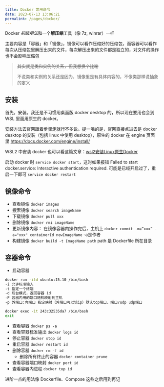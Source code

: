 ```yaml
---
title: Docker 常用命令
date: 2023-07-13 13:06:21
permalink: /pages/docker/
---
```


Docker *初级用法*和一个**解压缩**工具（像 7z, winrar）一样

主要内容是「容器」和「镜像」，镜像可以看作压缩好的压缩包，而容器可以看作每次从压缩包里解压出来的文件，每次解压出来的文件都是独立的，对文件的操作也不会影响压缩包

> <del>其实就是类和实例的关系，但我想换个比喻</del>
> 
> 不说类和实例的关系还是因为，镜像里是有具体内容的，不像类那样说抽象的定义

## 安装

首先，安装。我还是不习惯用桌面版 docker desktop 的，所以现在要用也会到 WSL 里面用原生的 docker。

安装方法去官网跟着步骤走就行不多说。提一嘴的是，官网直接点进去是 docker desktop 的安装（包括 linux 中使用 desktop），原生的 docker 在 engine 页面里 https://docs.docker.com/engine/install/

WSL2 中安装 docker 也可以看这篇文章：[wsl2安装Linux原生Docker](https://zhuanlan.zhihu.com/p/421998834)

启动 docker 时 `service docker start`，这时如果报错 Failed to start docker.service: Interactive authentication required. 可能是已经开启过了，重启一下即可 `service docker restart`

## 镜像命令

- 查看镜像 `docker images`
- 搜索镜像 `docker search imageName`
- 下载镜像 `docker pull xxx`
- 删除镜像 `docker rmi imageName`
- 更新镜像内容：
  在镜像容器内操作完后，主机上 `docker commit -m=“xxx” -a="xxx" containerId newImageName` -a是作者  
- 构建镜像 `docker build -t ImageName path` path 是 Dockerfile 所在目录

## 容器命令

- 启动容器
```bash
docker run -itd ubuntu:15.10 /bin/bash
-i 允许标准输入
-t 指定一个终端
-d 后台模式，返回容器 id
-P 容器内用的端口随机映射到主机
-p 外端口:内端口 指定映射（外端口可以填ip）默认tcp端口，端口/udp udp端口

docker exec -it 243c32535da7 /bin/bash
exit
```

- 查看容器 `docker ps -a`
- 查看容器标准输出 `docker logs id`
- 停止容器 `docker stop id`
- 重启容器 `docker restart id`
- 删除容器 `docker rm -f id`
	- 删除所有终止的容器 `docker container prune`
- 查看容器端口映射 `docker port id`
- 查看容器内进程 `docker top id`


进阶一点的用法像 Dockerfile、Compose 这些之后用到再记